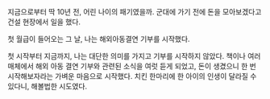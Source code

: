 지금으로부터 딱 10년 전, 어린 나이의 패기였을까. 군대에 가기 전에 돈을 모아보겠다고 건설 현장에서 일을 했다.

첫 월급이 들어오는 그 날, 나는 해외아동결연 기부를 시작했다.

첫 시작부터 지금까지, 나는 대단한 의미를 가지고 기부를 시작하지 않았다. 책이나 여러 매체에서 해외 아동 결연 기부와 관련된 소식을 여럿 듣게 되었고, 돈이 생겼으니 한 번 시작해보자라는 가벼운 마음으로 시작했다. 치킨 한마리에 한 아이의 인생이 달라질 수 있다니, 해볼법한 시도였다.

